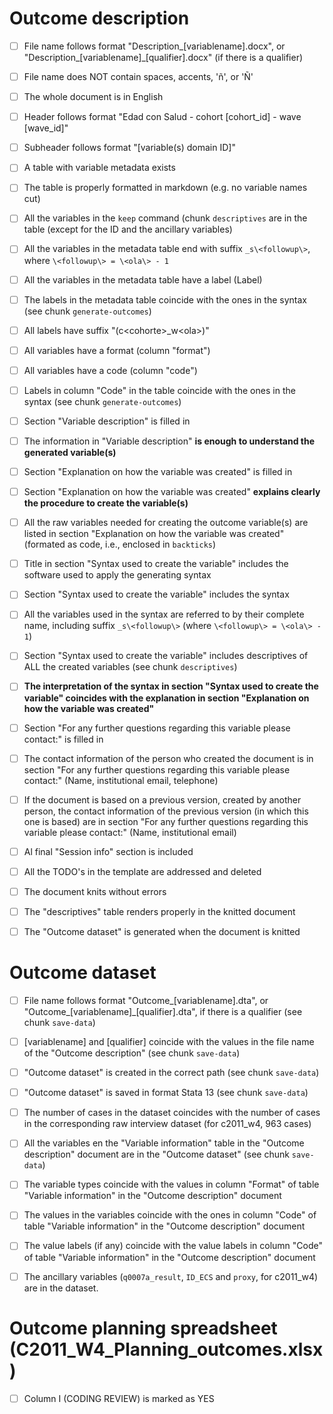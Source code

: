 # Outcome description

- [ ] File name follows format
  "Description_[variablename].docx", or
  "Description_[variablename]_[qualifier].docx" (if there is a qualifier)

- [ ] File name does NOT contain spaces, accents, 'ñ', or 'Ñ'

- [ ] The whole document is in English

- [ ] Header follows format
  "Edad con Salud - cohort [cohort_id] - wave [wave_id]"

- [ ] Subheader follows format "[variable(s) domain ID]"

- [ ] A table with variable metadata exists

- [ ] The table is properly formatted in markdown (e.g. no variable names cut)

- [ ] All the variables in the `keep` command (chunk `descriptives` are in the
  table (except for the ID and the ancillary variables)
  
- [ ] All the variables in the metadata table end with suffix `_s\<followup\>`,
  where `\<followup\> = \<ola\> - 1`

- [ ] All the variables in the metadata table have a label (Label)

- [ ] The labels in the metadata table coincide with the ones in the syntax
  (see chunk `generate-outcomes`)

- [ ] All labels have suffix "(c\<cohorte\>_w\<ola\>)"

- [ ] All variables have a format (column "format")

- [ ] All variables have a code (column "code")

- [ ] Labels in column "Code" in the table coincide with the ones in the syntax
  (see chunk `generate-outcomes`)

- [ ] Section "Variable description" is filled in

- [ ] The information in "Variable description"
  **is enough to understand the generated variable(s)**

- [ ] Section "Explanation on how the variable was created" is filled in
  
- [ ] Section "Explanation on how the variable was created"
  **explains clearly the procedure to create the variable(s)**

- [ ] All the raw variables needed for creating the outcome variable(s) are
  listed in section "Explanation on how the variable was created"
  (formated as code, i.e., enclosed in `backticks`)

- [ ] Title in section "Syntax used to create the variable" includes the
  software used to apply the generating syntax

- [ ] Section "Syntax used to create the variable" includes the syntax

- [ ] All the variables used in the syntax are referred to by their complete
  name, including suffix `_s\<followup\>` (where `\<followup\> = \<ola\> - 1`)

- [ ] Section "Syntax used to create the variable" includes descriptives of ALL
  the created variables (see chunk `descriptives`)

- [ ] **The interpretation of the syntax in section "Syntax used to create the
  variable" coincides with the explanation in section "Explanation on how the
  variable was created"**

- [ ] Section "For any further questions regarding this variable please
  contact:" is filled in

- [ ] The contact information of the person who created the document is in
  section "For any further questions regarding this variable please contact:"
  (Name, institutional email, telephone)

- [ ] If the document is based on a previous version, created by another person,
  the contact information of the previous version (in which this one is based)
  are in section "For any further questions regarding this variable please
  contact:" (Name, institutional email)

- [ ] Al final "Session info" section is included

- [ ] All the TODO's in the template are addressed and deleted

- [ ] The document knits without errors

- [ ] The "descriptives" table renders properly in the knitted document

- [ ] The "Outcome dataset" is generated when the document is knitted

# Outcome dataset

- [ ] File name follows format "Outcome_[variablename].dta", or
  "Outcome_[variablename]_[qualifier].dta", if there is a qualifier
  (see chunk `save-data`)

- [ ] [variablename] and [qualifier] coincide with the values in the file name
  of the "Outcome description" (see chunk `save-data`)

- [ ] "Outcome dataset" is created in the correct path (see chunk `save-data`)

- [ ] "Outcome dataset" is saved in format Stata 13 (see chunk `save-data`)

- [ ] The number of cases in the dataset coincides with the number of
  cases in the corresponding raw interview dataset (for c2011_w4, 963 cases)

- [ ] All the variables en the "Variable information" table in the
  "Outcome description" document are in the "Outcome dataset" (see chunk
  `save-data`)

- [ ] The variable types coincide with the values in column "Format" of table
  "Variable information" in the "Outcome description" document

- [ ] The values in the variables coincide with the ones in column "Code" of
  table "Variable information" in the "Outcome description" document

- [ ] The value labels (if any) coincide with the value labels in column "Code"
  of table "Variable information" in the "Outcome description" document

- [ ] The ancillary variables (`q0007a_result`, `ID_ECS` and `proxy`, for
  c2011_w4) are in the dataset.

# Outcome planning spreadsheet (C2011_W4_Planning_outcomes.xlsx)

- [ ] Column I (CODING REVIEW) is marked as YES
